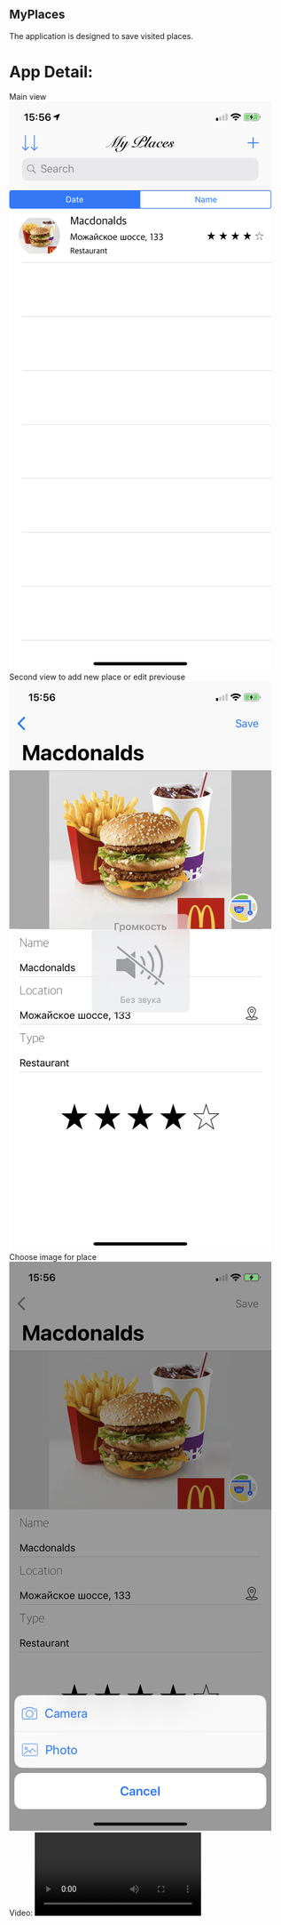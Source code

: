 ## MyPlaces
The application is designed to save visited places.

# App Detail:

Main view
![screenshot](https://github.com/Davirepository/MyPlaces/blob/master/promo/IMG_0033.PNG)
Second view to add new place or edit previouse 
![screenshot](https://github.com/Davirepository/MyPlaces/blob/master/promo/IMG_0034.PNG)
Choose image for place
![screenshot](https://github.com/Davirepository/MyPlaces/blob/master/promo/IMG_0035.PNG)
Video:
![screenshot](https://github.com/Davirepository/MyPlaces/blob/master/promo/RPReplay_Final1558788971.MP4)
